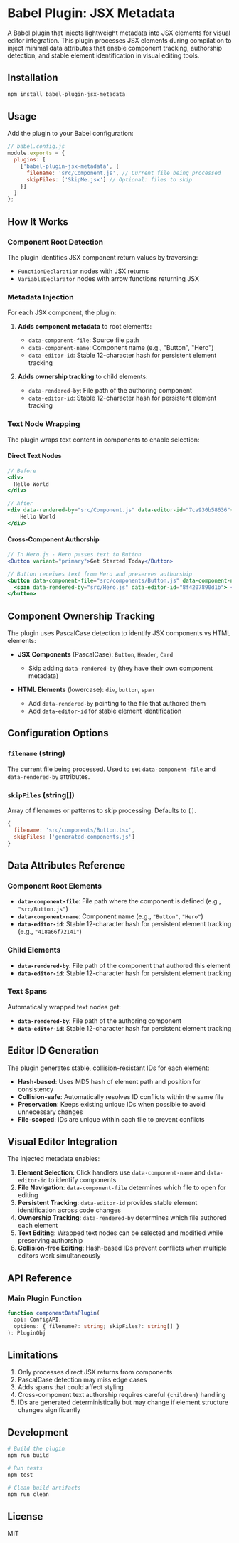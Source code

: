 # Babel Plugin: JSX Metadata

A Babel plugin that injects lightweight metadata into JSX elements for visual editor integration. This plugin processes JSX elements during compilation to inject minimal data attributes that enable component tracking, authorship detection, and stable element identification in visual editing tools.

## Installation

```bash
npm install babel-plugin-jsx-metadata
```

## Usage

Add the plugin to your Babel configuration:

```javascript
// babel.config.js
module.exports = {
  plugins: [
    ['babel-plugin-jsx-metadata', {
      filename: 'src/Component.js', // Current file being processed
      skipFiles: ['SkipMe.jsx'] // Optional: files to skip
    }]
  ]
};
```

## How It Works

### Component Root Detection

The plugin identifies JSX component return values by traversing:
- `FunctionDeclaration` nodes with JSX returns
- `VariableDeclarator` nodes with arrow functions returning JSX

### Metadata Injection

For each JSX component, the plugin:

1. **Adds component metadata** to root elements:
   - `data-component-file`: Source file path
   - `data-component-name`: Component name (e.g., "Button", "Hero")
   - `data-editor-id`: Stable 12-character hash for persistent element tracking

2. **Adds ownership tracking** to child elements:
   - `data-rendered-by`: File path of the authoring component  
   - `data-editor-id`: Stable 12-character hash for persistent element tracking

### Text Node Wrapping

The plugin wraps text content in components to enable selection:

#### Direct Text Nodes
```jsx
// Before
<div>
  Hello World
</div>

// After
<div data-rendered-by="src/Component.js" data-editor-id="7ca930b58636">
    Hello World
</div>
```

#### Cross-Component Authorship
```jsx
// In Hero.js - Hero passes text to Button
<Button variant="primary">Get Started Today</Button>

// Button receives text from Hero and preserves authorship
<button data-component-file="src/components/Button.js" data-component-name="Button" data-editor-id="418a66f72141">
  <span data-rendered-by="src/Hero.js" data-editor-id="8f4207890d1b"> {children} </span>
</button>
```

## Component Ownership Tracking

The plugin uses PascalCase detection to identify JSX components vs HTML elements:

- **JSX Components** (PascalCase): `Button`, `Header`, `Card`
  - Skip adding `data-rendered-by` (they have their own component metadata)

- **HTML Elements** (lowercase): `div`, `button`, `span`
  - Add `data-rendered-by` pointing to the file that authored them
  - Add `data-editor-id` for stable element identification

## Configuration Options

### `filename` (string)
The current file being processed. Used to set `data-component-file` and `data-rendered-by` attributes.

### `skipFiles` (string[])
Array of filenames or patterns to skip processing. Defaults to `[]`.

```javascript
{
  filename: 'src/components/Button.tsx',
  skipFiles: ['generated-components.js']
}
```

## Data Attributes Reference

### Component Root Elements
- **`data-component-file`**: File path where the component is defined (e.g., `"src/Button.js"`)
- **`data-component-name`**: Component name (e.g., `"Button"`, `"Hero"`)
- **`data-editor-id`**: Stable 12-character hash for persistent element tracking (e.g., `"418a66f72141"`)

### Child Elements
- **`data-rendered-by`**: File path of the component that authored this element
- **`data-editor-id`**: Stable 12-character hash for persistent element tracking

### Text Spans
Automatically wrapped text nodes get:
- **`data-rendered-by`**: File path of the authoring component
- **`data-editor-id`**: Stable 12-character hash for persistent element tracking

## Editor ID Generation

The plugin generates stable, collision-resistant IDs for each element:

- **Hash-based**: Uses MD5 hash of element path and position for consistency
- **Collision-safe**: Automatically resolves ID conflicts within the same file  
- **Preservation**: Keeps existing unique IDs when possible to avoid unnecessary changes
- **File-scoped**: IDs are unique within each file to prevent conflicts


## Visual Editor Integration

The injected metadata enables:

1. **Element Selection**: Click handlers use `data-component-name` and `data-editor-id` to identify components
2. **File Navigation**: `data-component-file` determines which file to open for editing
3. **Persistent Tracking**: `data-editor-id` provides stable element identification across code changes
4. **Ownership Tracking**: `data-rendered-by` determines which file authored each element
5. **Text Editing**: Wrapped text nodes can be selected and modified while preserving authorship
6. **Collision-free Editing**: Hash-based IDs prevent conflicts when multiple editors work simultaneously

## API Reference

### Main Plugin Function

```typescript
function componentDataPlugin(
  api: ConfigAPI,
  options: { filename?: string; skipFiles?: string[] }
): PluginObj
```

## Limitations

1. Only processes direct JSX returns from components
2. PascalCase detection may miss edge cases  
3. Adds spans that could affect styling
4. Cross-component text authorship requires careful `{children}` handling
5. IDs are generated deterministically but may change if element structure changes significantly

## Development

```bash
# Build the plugin
npm run build

# Run tests
npm test

# Clean build artifacts
npm run clean
```

## License

MIT
